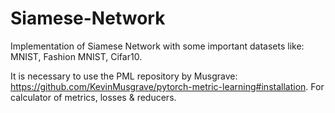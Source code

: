 # Siamese-Network
Implementation of Siamese Network with some important datasets like: MNIST, Fashion MNIST, Cifar10.

It is necessary to use the PML repository by Musgrave: https://github.com/KevinMusgrave/pytorch-metric-learning#installation. For calculator of metrics, losses &amp; reducers.
